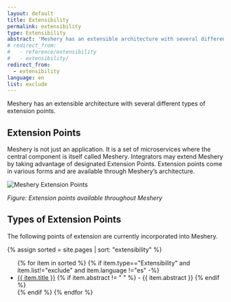 ```yaml
---
layout: default
title: Extensibility
permalink: extensibility
type: Extensibility
abstract: 'Meshery has an extensible architecture with several different types of extension points.'
# redirect_from:
#   - reference/extensibility
#   - extensibility/
redirect_from:
  - extensibility
language: en
list: exclude
---
```


Meshery has an extensible architecture with several different types of extension points.

 <!-- via [adapters]({{site.baseurl}}/extensibility/adapters), different [load generators]({{site.baseurl}}/extensibility/load-generators) and different [providers]({{site.baseurl}}/extensibility/providers). Meshery also offers a REST API. -->

## Extension Points

Meshery is not just an application. It is a set of microservices where the central component is itself called Meshery. Integrators may extend Meshery by taking advantage of designated Extension Points. Extension points come in various forms and are available through Meshery’s architecture.

![Meshery Extension Points]({{site.baseurl}}/assets/img/architecture/meshery_extension_points.svg)

_Figure: Extension points available throughout Meshery_

<!-- 
1. [Adapters]({{site.baseurl}}/extensibility/adapters)
   -  Messaging Framework (CloudEvents and NATS) 
1. [GraphQL API](/extensibility/api#graphql)
1. [Load Generators]({{site.baseurl}}/extensibility/load-generators)
1. [Providers]({{site.baseurl}}/extensibility/providers)
1. [REST API](/extensibility/api#rest)
1. [UI Plugins](extensibility/ui)
1. [Integrations](/extensibility/integrations)
1. [Extensions](/extensibility/extensions) 
-->

## Types of Extension Points

The following points of extension are currently incorporated into Meshery.

{% assign sorted = site.pages | sort: "extensibility" %}

<ul>
    {% for item in sorted %}
    {% if item.type=="Extensibility" and item.list!="exclude" and item.language !="es"  -%}
      <li><a href="{{ site.baseurl }}{{ item.url }}">{{ item.title }}</a>
      {% if item.abstract != " " %}
              - {{ item.abstract }}
            {% endif %}
            </li>
            {% endif %}
    {% endfor %}
</ul>
